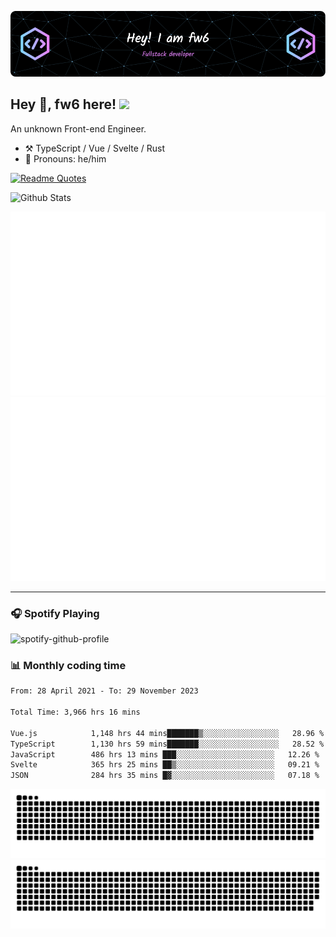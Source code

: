 ![Header](github-header-image.png)

## Hey 👋, fw6 here! <img src="https://github.githubassets.com/images/mona-whisper.gif" height="24" />


An unknown Front-end Engineer.

-   :hammer_and_pick: TypeScript / Vue / Svelte / Rust
-   :man: Pronouns: he/him


[![Readme Quotes](https://quotes-github-readme.vercel.app/api?type=horizontal&theme=algolia)](https://github.com/piyushsuthar/github-readme-quotes)



![Github Stats](https://github-readme-stats.vercel.app/api?username=fw6&bg_color=30,e96443,904e95&title_color=fff&text_color=fff)

![](https://raw.githubusercontent.com/fw6/github-stats-transparent/output/generated/overview.svg)
![](https://raw.githubusercontent.com/fw6/github-stats-transparent/output/generated/languages.svg)


---

### 🎧 Spotify Playing

<!-- ![spotify-github-profile](/img/default.svg) -->

![spotify-github-profile](https://spotify-github-profile.vercel.app/api/view.svg?uid=r6wn4hdvypv0lkzyrj0e0pjct&cover_image=true&theme=default&show_offline=true&background_color=9a10ad&interchange=true&bar_color_cover=true)



### :bar_chart: Monthly coding time 

<!--START_SECTION:waka-->

```txt
From: 28 April 2021 - To: 29 November 2023

Total Time: 3,966 hrs 16 mins

Vue.js            1,148 hrs 44 mins███████▒░░░░░░░░░░░░░░░░░   28.96 %
TypeScript        1,130 hrs 59 mins███████░░░░░░░░░░░░░░░░░░   28.52 %
JavaScript        486 hrs 13 mins ███░░░░░░░░░░░░░░░░░░░░░░   12.26 %
Svelte            365 hrs 25 mins ██▒░░░░░░░░░░░░░░░░░░░░░░   09.21 %
JSON              284 hrs 35 mins █▓░░░░░░░░░░░░░░░░░░░░░░░   07.18 %
```

<!--END_SECTION:waka-->




![github contribution grid snake animation](https://raw.githubusercontent.com/platane/platane/output/github-contribution-grid-snake-dark.svg#gh-dark-mode-only)![github contribution grid snake animation](https://raw.githubusercontent.com/platane/platane/output/github-contribution-grid-snake.svg#gh-light-mode-only)
